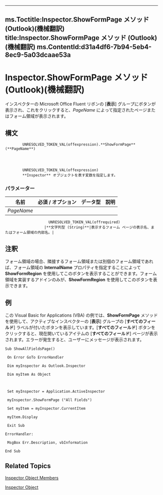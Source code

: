 

---
ms.Toctitle:Inspector.ShowFormPage メソッド (Outlook)(機械翻訳)
title:Inspector.ShowFormPage メソッド (Outlook)(機械翻訳)
ms.ContentId:d31a4df6-7b94-5eb4-8ec9-5a03dcaae53a
---
# Inspector.ShowFormPage メソッド (Outlook)(機械翻訳)




インスペクターの Microsoft Office Fluent リボンの [**表示**] グループにボタンが表示され、これをクリックすると、*PageName* によって指定されたページまたはフォーム領域が表示されます。

## 構文

            UNRESOLVED_TOKEN_VAL(offexpression).**ShowFormPage**(**PageName**)




            UNRESOLVED_TOKEN_VAL(offexpression)
            **Inspector** オブジェクトを表す変数を指定します。

### パラメーター

|**名前**|**必須 / オプション**|**データ型**|**説明**|
|---|---|---|---|
|*PageName*|
                        UNRESOLVED_TOKEN_VAL(offrequired)
                      |**文字列型 (String)**|表示するフォーム ページの表示名、またはフォーム領域の内部名。|





## 注釈
フォーム領域の場合、隣接するフォーム領域または別個のフォーム領域であれば、フォーム領域の **InternalName** プロパティを指定することによって **ShowFormRegion** を使用してこのボタンを表示することができます。フォーム領域を実装するアドインのみが、**ShowFormRegion** を使用してこのボタンを表示できます。



## 例
この Visual Basic for Applications (VBA) の例では、**ShowFormPage** メソッドを使用して、アクティブなインスペクターの [**表示**] グループの [**すべてのフィールド**] ラベルが付いたボタンを表示しています。[**すべてのフィールド**] ボタンをクリックすると、現在開いているアイテムの [**すべてのフィールド**] ページが表示されます。エラーが発生すると、ユーザーにメッセージが表示されます。

```vba
Sub ShowAllFieldsPage() 
 
 On Error GoTo ErrorHandler 
 
 Dim myInspector As Outlook.Inspector 
 
 Dim myItem As Object 
 
 
 
 Set myInspector = Application.ActiveInspector 
 
 myInspector.ShowFormPage ("All Fields") 
 
 Set myItem = myInspector.CurrentItem 
 
 myItem.Display 
 
 Exit Sub 
 
ErrorHandler: 
 
 MsgBox Err.Description, vbInformation 
 
End Sub
```




## Related Topics

[Inspector Object Members](acd3e13f-4727-7966-d2a5-a95e4528425c.md)

[Inspector Object](d7384756-669c-0549-1032-c3b864187994.md)




